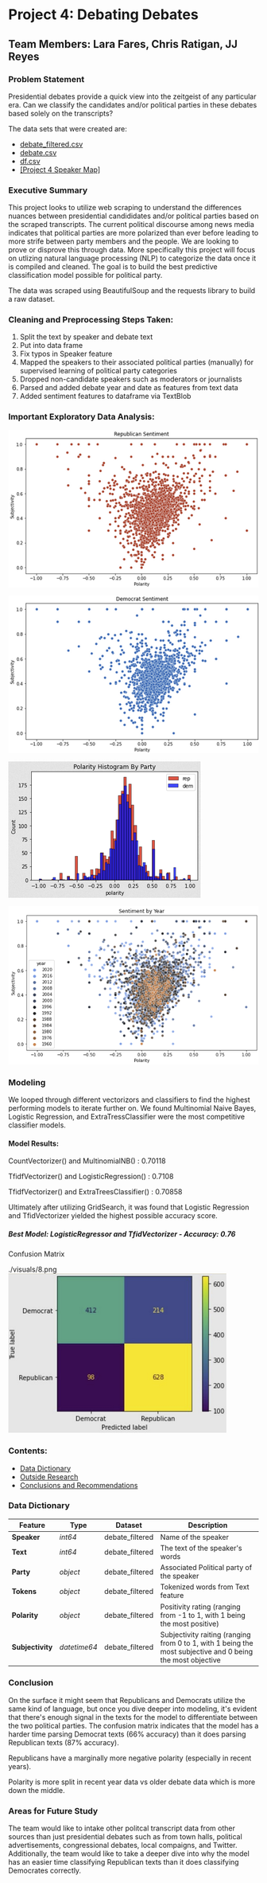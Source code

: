 # Project 4: Debating Debates
## Team Members: Lara Fares, Chris Ratigan, JJ Reyes

### Problem Statement
Presidential debates provide a quick view into the zeitgeist of any particular era. Can we classify the candidates and/or political parties in these debates based solely on the transcripts?

The data sets that were created are:
- [debate_filtered.csv](./data/debate_filtered.csv)
- [debate.csv](./data/debate.csv)
- [df.csv](./data/df)
- <a href="./data/Project 4 speaker map - cleaned_debate.csv">[Project 4 Speaker Map]</a>

### Executive Summary
This project looks to utilize web scraping to understand the differences nuances between presidential candididates and/or political parties based on the scraped transcripts. The current political discourse among news media indicates that political parties are more polarized than ever before leading to more strife between party members and the people. We are looking to prove or disprove this through data. More specifically this project will focus on utlizing natural language processing (NLP) to categorize the data once it is compiled and cleaned. The goal is to build the best predictive classification model possible for political party.

The data was scraped using BeautifulSoup and the requests library to build a raw dataset. 

### Cleaning and Preprocessing Steps Taken:
1. Split the text by speaker and debate text
2. Put into data frame
3. Fix typos in Speaker feature
4. Mapped the speakers to their associated political parties (manually) for supervised learning of political party categories
5. Dropped non-candidate speakers such as moderators or journalists
6. Parsed and added debate year and date as features from text data
7. Added sentiment features to dataframe via TextBlob

### Important Exploratory Data Analysis:

![Image](./visuals/1.png)

![Image](./visuals/2.png)

![Image](./visuals/4.png)

![Image](./visuals/9.png)

### Modeling 
We looped through different vectorizors and classifiers to find the highest performing models to iterate further on. We found Multinomial Naive Bayes, Logistic Regression, and ExtraTressClassifier were the most competitive classifier models.  

#### Model Results:

CountVectorizer() and MultinomialNB() : 0.70118

TfidfVectorizer() and LogisticRegression() : 0.7108

TfidfVectorizer() and ExtraTreesClassifier() : 0.70858

Ultimately after utilizing GridSearch, it was found that Logistic Regression and TfidVectorizer yielded the highest possible accuracy score.

##### Best Model: LogisticRegressor and TfidVectorizer - Accuracy: 0.76

Confusion Matrix

<img src>./visuals/8.png</img>
![Image](./visuals/8.png)


### Contents:

- [Data Dictionary](#Data-Dictionary)
- [Outside Research](#Outside-Research)
- [Conclusions and Recommendations](#Conclusions-and-Recommendations)



### Data Dictionary
|Feature|Type|Dataset|Description|
|---|---|---|---|
|**Speaker**|*int64*|debate_filtered|Name of the speaker|
|**Text**|*int64*|debate_filtered|The text of the speaker's words|
|**Party**|*object*|debate_filtered|Associated Political party of the speaker|
|**Tokens**|*object*|debate_filtered|Tokenized words from Text feature|
|**Polarity**|*object*|debate_filtered|Positivity rating (ranging from -1 to 1, with 1 being the most positive)|
|**Subjectivity**|*datetime64*|debate_filtered|Subjectivity raiting (ranging from 0 to 1, with 1 being the most subjective and 0 being the most objective|




### Conclusion
On the surface it might seem that Republicans and Democrats utilize the same kind of language, but once you dive deeper into modeling, it's evident that there's enough signal in the texts for the model to differentiate between the two political parties. The confusion matrix indicates that the model has a harder time parsing Democrat texts (66% accuracy) than it does parsing Republican texts (87% accuracy). 

Republicans have a marginally more negative polarity (especially in recent years).

Polarity is more split in recent year data vs older debate data which is more down the middle.


### Areas for Future Study
The team would like to intake other politcal transcript data from other sources than just presidential debates such as from town halls, political advertisements, congressional debates, local compaigns, and Twitter. Additionally, the team would like to take a deeper dive into why the model has an easier time classifying Republican texts than it does classifying Democrates correctly.
